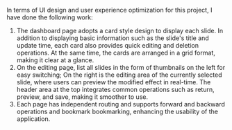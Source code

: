 In terms of UI design and user experience optimization for this project, I have done the following work:

1. The dashboard page adopts a card style design to display each slide. In addition to displaying basic information such as the slide's title and update time, each card also provides quick editing and deletion operations. At the same time, the cards are arranged in a grid format, making it clear at a glance.
2. On the editing page, list all slides in the form of thumbnails on the left for easy switching; On the right is the editing area of the currently selected slide, where users can preview the modified effect in real-time. The header area at the top integrates common operations such as return, preview, and save, making it smoother to use.
3. Each page has independent routing and supports forward and backward operations and bookmark bookmarking, enhancing the usability of the application.

